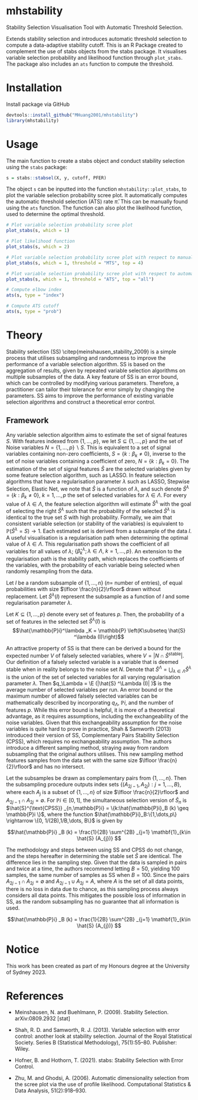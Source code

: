 # mhstability

Stability Selection Visualisation Tool with Automatic Threshold Selection.

Extends stability selection and introduces automatic threshold selection to compute a data-adaptive stability cutoff. This is an R Package created to complement the use of stabs objects from the stabs package. It visualises variable selection probability and likelihood function through `plot_stabs`. The package also includes an `ats` function to compute the threshold. 


# Installation

Install package via GitHub
``` r
devtools::install_github("MHuang2001/mhstability")
library(mhstability)
```

# Usage 

The main function to create a stabs object and conduct stability selection using the `stabs` package:

``` r
s = stabs::stabsel(X, y, cutoff, PFER)
```
The object `s` can be inputted into the function `mhstability::plot_stabs`, to plot the variable selection probability scree plot. It automatically computes the automatic threshold selection (ATS) rate $\hat{\pi}$. This can be manually found using the `ats` function. The function can also plot the likelihood function, used to determine the optimal threshold. 

``` r
# Plot variable selection probability scree plot
plot_stabs(s, which = 1)

# Plot likelihood function
plot_stabs(s, which = 2)

# Plot variable selection probability scree plot with respect to manual threshold selection and display top 4 variables
plot_stabs(s, which = 1, threshold = "MTS", top = 4)

# Plot variable selection probability scree plot with respect to automatic threshold selection and display all selected variables
plot_stabs(s, which = 1, threshold = "ATS", top = "all")

# Compute elbow index
ats(s, type = "index")

# Compute ATS cutoff
ats(s, type = "prob")
```

# Theory


Stability selection (SS) \citep{meinshausen_stability_2009} is a simple process that utilises subsampling and randomness to improve the performance of a variable selection algorithm. SS is based on the aggregation of results, given by repeated variable selection algorithms on multiple subsamples of the data. A key feature of SS is an error bound, which can be controlled by modifying various parameters. Therefore, a practitioner can tailor their tolerance for error simply by changing the parameters. SS aims to improve the performance of existing variable selection algorithms and construct a theoretical error control.

## Framework 
Any variable selection algorithm aims to estimate the set of signal features $S$. With features indexed from $\{1,\dots,p\}$, we let $S\subseteq \{1,\dots,p\}$ and the set of Noise variables $N= \{1,\dots,p\}\backslash S$. This is equivalent to a set of signal variables containing non-zero coefficients, $S = \{k:\beta_k \neq 0\}$, inverse to the set of noise variables containing a coefficient of zero, $N = \{k:\beta_k = 0\}$. The estimation of the set of signal features $\hat{S}$ are the selected variables given by some feature selection algorithm, such as LASSO. In feature selection algorithms that have a regularisation parameter $\lambda$ such as LASSO, Stepwise Selection, Elastic Net, we note that $\hat{S}$ is a function of $\lambda$, and such denote $\hat{S}^\lambda = \{ k: \beta_k \neq 0\},\ k= 1,\dots,p$ the set of selected variables for $\lambda \in \Lambda$. For every value of $\lambda \in \Lambda$, the feature selection algorithm will estimate $\hat{S}^\lambda$ with the goal of selecting the right $\hat{S}^\lambda$ such that the probability of the selected $\hat{S}^\lambda$ is identical to the true set $S$ with high probability. Formally, we aim that consistent variable selection (or stability of the variables) is equivalent to $\mathbb{P}(\hat{S}^\lambda = S) \rightarrow 1$. Each estimated set is derived from a subsample of the data $I$. A useful visualisation is a regularisation path when determining the optimal value of $\lambda \in \Lambda$. This regularisation path shows the coefficient of all variables for all values of $\lambda$; $\{\hat{\beta}^\lambda _k ; \lambda \in \Lambda,\ k=1,\dots,p\}$. An extension to the regularisation path is the stability path, which replaces the coefficients of the variables, with the probability of each variable being selected when randomly resampling from the data. 

Let $I$ be a random subsample of $\{1,\dots,n\}$ ($n =$ number of entries), of equal probabilities with size $\lfloor \frac{n}{2}\rfloor$ drawn without replacement. Let $\hat{S}^\lambda(I)$ represent the subsample as a function of $I$ and some regularisation parameter $\lambda$. 

Let $K \subseteq \{1,\dots,p\}$ denote every set of features $p$. Then, the probability of a set of features in the selected set $\hat{S}^\lambda (I)$ is
    $$\hat{\mathbb{P}i}^\lambda _K  = \mathbb{P} \left(K\subseteq \hat{S} ^\lambda (I)\right)$$


An attractive property of SS is that there can be derived a bound for the expected number $V$ of falsely selected variables, where $V = |N\cap \hat{S}^{\text{stable}} |$. Our definition of a falsely selected variable is a variable that is deemed stable when in reality belongs to the noise set $N$. Denote that $\hat{S}^\Lambda = \bigcup_{\lambda \in \Lambda} \hat{S}^\lambda$ is the union of the set of selected variables for all varying regularisation parameter $\lambda$. Then $q_\Lambda = \E (|\hat{S} ^\Lambda (I)| )$ is the average number of selected variables per run. An error bound or the maximum number of allowed falsely selected variables can be mathematically described by incorporating $q_\Lambda$, $\mathbb{P}i$, and the number of features $p$. While this error bound is helpful, it is more of a theoretical advantage, as it requires assumptions, including the exchangeability of the noise variables. Given that this exchangeability assumption for the noise variables is quite hard to prove in practice, Shah \& Samworth (2013) introduced their version of SS, Complementary Pairs Stability Selection (CPSS), which requires no exchangeability assumption. The authors introduce a different sampling method, straying away from random subsampling that the original authors utilises. This new sampling method features samples from the data set with the same size $\lfloor \frac{n}{2}\rfloor$ and has no intersect.


Let the subsamples be drawn as complementary pairs from $\{1,\dots,n\}$. Then the subsampling procedure outputs index sets $\{ (A_{2j-1}, A_{2j}): j=1,\dots,B\}$, where each $A_j$ is a subset of $\{1,\dots,n\}$ of size $\lfloor \frac{n}{2}\rfloor$ and $A_{2j-1} \cap A_{2j}  = \emptyset$. For $\mathbb{P}i \in [0,1]$, the simultaneous selection version of $\hat{S}_n$ is $\hat{S}^{\text{CPSS}} _{n,\mathbb{P}i} = \{k:\hat{\mathbb{P}i}_B (k) \geq \mathbb{P}i \}$, where the function $\hat{\mathbb{P}i}_B:\{1,\dots,p\} \rightarrow \{0, 1/(2B),1/B,\dots, B\}$ is given by 

$$\hat{\mathbb{P}i} _B (k) = \frac{1}{2B} \sum^{2B} _{j=1} \mathbf{1}_{k\in \hat{S} (A_{j})} $$


The methodology and steps between using SS and CPSS do not change, and the steps hereafter in determining the stable set $\hat{S}$ are identical. The difference lies in the sampling step. Given that the data is sampled in pairs and twice at a time, the authors recommend letting $B= 50$, yielding $100$ samples, the same number of samples as SS when $B=100$. Since the pairs $A_{2j-1} \cap A_{2j} = \emptyset$ and $A_{2j-1} \cup A_{2j} = A$, where $A$ is the set of all data points, there is no loss in data due to chance, as this sampling process always considers all data points. This mitigates the possible loss of information in SS, as the random subsampling has no guarantee that all information is used.   

$$\hat{\mathbb{P}i} _B (k) = \frac{1}{2B} \sum^{2B} _{j=1} \mathbf{1}_{k\in \hat{S} (A_{j})} $$


# Notice

This work has been created as part of my Honours degree at the University of Sydney 2023. 

# References

* Meinshausen, N. and Buehlmann, P. (2009). Stability Selection. arXiv:0809.2932 [stat]

* Shah, R. D. and Samworth, R. J. (2013). Variable selection with error control: another look at stability selection. Journal of the Royal     Statistical Society. Series B (Statistical
Methodology), 75(1):55–80. Publisher: Wiley.

* Hofner, B. and Hothorn, T. (2021). stabs: Stability Selection with Error Control.

* Zhu, M. and Ghodsi, A. (2006). Automatic dimensionality selection from the scree plot
via the use of profile likelihood. Computational Statistics & Data Analysis, 51(2):918–930.
